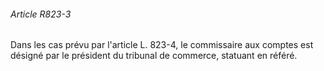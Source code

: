 ###### Article R823-3

Dans les cas prévu par l'article L. 823-4, le commissaire aux comptes est désigné par le président du tribunal de commerce, statuant en référé.

